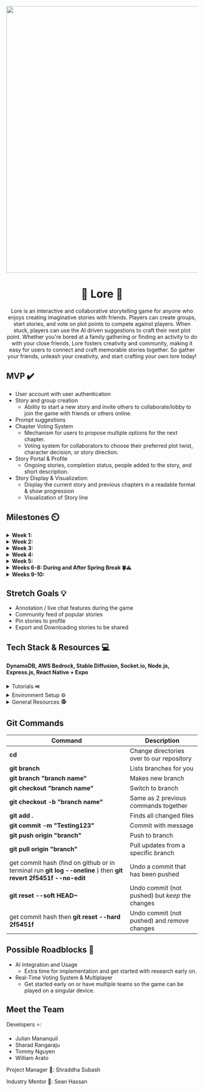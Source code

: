 <p align="center">
<img src='https://media4.giphy.com/media/l1Et9S6qY578FIJ3y/giphy.gif?cid=6c09b9521wzu6ur5dmne16p3xjuwkj7k7ooaccohkyue8nue&ep=v1_internal_gif_by_id&rid=giphy.gif&ct=g' width='700'>
</p>

# <h1 align="center">📖 Lore 📖</h1>

<p align="center">
 Lore is an interactive and collaborative storytelling game for anyone who enjoys creating imaginative stories with friends. Players can create groups, start stories, and vote on plot points to compete against players. When stuck, players can use the AI driven suggestions to craft their next plot point. Whether you're bored at a family gathering or finding an activity to do with your close friends, Lore fosters creativity and community, making it easy for users to connect and craft memorable stories together. So gather your friends, unleash your creativity, and start crafting your own lore today!
</p>

## MVP ✔️


* User account with user authentication
* Story and group creation
  * Ability to start a new story and invite others to collaborate/lobby to join the game with friends or others online.
* Prompt suggestions
* Chapter Voting System
  * Mechanism for users to propose multiple options for the next chapter.
  * Voting system for collaborators to choose their preferred plot twist, character decision, or story direction.
* Story Portal & Profile
  * Ongoing stories, completion status, people added to the story, and short description.
* Story Display & Visualization:
  * Display the current story and previous chapters in a readable format & show progression
  * Visualization of Story line

  
## Milestones ⏲️

<details>
  <summary><strong>Week 1: </strong></summary>
  <br>

  - **General:**
    - Assign roles and get to know each other!
    - Discuss overall project scope, tech stack options (consider AWS or React Native).
    - Schedule recurring weekly meetings.
    - Start low-fidelity wireframes with the entire team to visualize the app.

  - **Frontend:**
    - Start working on Figma and be ready to show progress at dev night.
    - Explore tech stack and set up the project.

  - **Backend:**
    - Explore tech stack and set up the backend environment.
</details>

<details>
  <summary><strong>Week 2:</strong></summary>
  <br>

  - **General:**
    - Begin working on basic tasks.
    - Continue getting familiar with the tech stack.
    - Finalize features and database schema.

  - **Frontend:**
    - Wrap up Figma designs.

  - **Backend:**
    - Finalize the database schema.
    - Set up database access.
</details>

<details>
  <summary><strong>Week 3:</strong></summary>
  <br>

  - **Frontend:**
    - Start implementing authentication pages.
    - Set up Socket.io on the client side.
    - Establish routes between basic pages.

  - **Backend:**
    - Set up the Express server and integrate authentication.
    - Implement Socket.io on the backend.
</details>

<details>
  <summary><strong>Week 4:</strong></summary>
  <br>

  - **Frontend:**
    - Continue working on key pages: Profile and Story Creation.
    - Assign one team member to focus on testing multiplayer capabilities.

  - **Backend:**
    - Implement CRUD operations for users and stories.
    - Assign one team member to focus on testing multiplayer capabilities.
</details>

<details>
  <summary><strong>Week 5:</strong></summary>
  <br>

  - **General:**
    - Integrate the multiplayer feature to evaluate feasibility.

  - **Frontend:**
    - Continue progress on Profile and Story Creation pages.
    - Develop UI for creating and managing stories with multiple users.

  - **Backend:**
    - Implement API endpoints for real-time story updates.
    - Begin development on AI-driven story suggestions.
</details>

<details>
  <summary><strong>Weeks 6-8: During and After Spring Break 🍀⚠️</strong></summary>
  <br>

  - **Frontend:**
    - Develop UI to display AI-generated story suggestions.
    - Implement voting on story options and display results.
    - Work on AI-generated visuals for the storyline.

  - **Backend:**
    - Continue developing API endpoints for story suggestions using OpenAI and Hugging Face APIs.
    - Implement endpoints for voting on story directions and calculating scores.
    - Generate AI visuals for the storyline.
</details>

<details>
  <summary><strong>Weeks 9-10: </strong></summary>
  <br>

  - **General:**
    - **Bug Fixes & Polish:** Address any bugs, refine UI/UX, and ensure app stability.
    - **Final Testing:** Conduct thorough testing of all features, focusing on user experience and core functionality.
    - **Presentation:** Prepare slides, script, and rehearse the demo.
    - Most importantly, **have fun**! 🎉
</details>



## Stretch Goals 💡

* Annotation / live chat features during the game
* Community feed of popular stories
* Pin stories to profile
* Export and Downloading stories to be shared


## Tech Stack & Resources 💻
#### DynamoDB, AWS Bedrock, Stable Diffusion, Socket.io, Node.js, Express.js, React Native + Expo


<details>
**<summary>Tutorials ⏯️</summary>**

- [Vue.js Tutorial](https://youtu.be/1GNsWa_EZdw?si=NU2GSCARyILMMz5V)
- [Intro to Express & Node](https://youtu.be/jivyItmsu18?si=YbLWhSxKg1C44Qht)
- [Getting Started with OpenAI API](https://www.youtube.com/watch?v=Zb5Nylziu6E)
- [Firebase](https://www.youtube.com/watch?v=fgdpvwEWJ9M)
- [Firebase Auth & Vue.js](https://www.youtube.com/watch?v=XtbYBoKb2zY)
- [Express Chat App + Socket IO Tutorial](https://www.youtube.com/watch?v=ypqs_u9GbpQ)
- [Hugging Face Stable Diffusion](https://www.youtube.com/watch?v=kOBxiZpzYe0)

</details>

<details>
**<summary>Environment Setup ⚙️</summary>**
 
 - Frontend Set Up
   - [Socket.IO](https://socket.io/docs/v4/client-installation/)
   - [Git](https://git-scm.com/downloads)
   - [NPM](https://www.geeksforgeeks.org/how-to-download-and-install-node-js-and-npm/)
   - [VS Code](https://code.visualstudio.com/docs/introvideos/versioncontrol)
  
  
 - Backend Set Up
   - [Node + Express](https://daily.dev/blog/setup-nodejs-express-project-a-beginners-guide)
   - [Socket.IO](https://socket.io/docs/v4/server-installation/)
   - [Firebase](https://firebase.google.com/docs/web/setup)
   - [Git](https://git-scm.com/downloads)
   - [NPM](https://www.geeksforgeeks.org/how-to-download-and-install-node-js-and-npm/)
   - [VS Code](https://code.visualstudio.com/docs/introvideos/versioncontrol)

</details>

<details>
**<summary>General Resources 🕵️ </summary>**
 
 - [Success in ACM Projects](https://docs.google.com/document/d/18Zi3DrKG5e6g5Bojr8iqxIu6VIGl86YBSFlsnJnlM88/edit#heading=h.ky82xv3vtbpi)
  - [API Crash Course w/ timestamps](https://www.youtube.com/watch?v=GZvSYJDk-us)
  - [GitHub Cheat Sheet #1](https://education.github.com/git-cheat-sheet-education.pdf)
  - [GitHub Cheat Sheet #2](https://drive.google.com/file/d/1OddwoSvNJ3dQuEBw3RERieMXmOicif9_/view)

</details>
 
 

## Git Commands

| Command | Description |
| ------ | ------ |
| **cd <director>** | Change directories over to our repository |
| **git branch** | Lists branches for you |
| **git branch "branch name"** | Makes new branch |
| **git checkout "branch name"** | Switch to branch |
| **git checkout -b "branch name"** | Same as 2 previous commands together |
| **git add .**| Finds all changed files |
| **git commit -m "Testing123"** | Commit with message |
| **git push origin "branch"** | Push to branch |
| **git pull origin "branch"** | Pull updates from a specific branch |
| get commit hash (find on github or in terminal run **git log --oneline** ) then **git revert 2f5451f --no-edit**| Undo a commit that has been pushed |
| **git reset --soft HEAD~** | Undo commit (not pushed) but *keep* the changes |
| get commit hash then **git reset --hard 2f5451f** | Undo commit (not pushed) and *remove*  changes |


## Possible Roadblocks 🧠
- AI Integration and Usage
    - Extra time for implementation and get started with research early on.
- Real-Time Voting System & Multiplayer
    - Get started early on or have multiple teams so the game can be played on a singular device.


  
## Meet the Team

Developers ⭐: 
* Julian Mananquil
* Sharad Rangaraju
* Tommy Nguyen
* William Arato
      
Project Manager 🌠: Shraddha Subash

Industry Mentor 🌠: Sean Hassan
